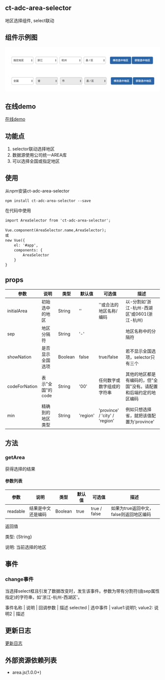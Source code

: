 ## ct-adc-area-selector

地区选择组件, select联动

## 组件示例图

![img](https://github.com/ct-adc/adc-area-selector/blob/dev/area-selector.png)

## 在线demo

[在线demo](https://codepen.io/rubyisapm/pen/YVdgdY)

## 功能点

1. selector联动选择地区
2. 数据源使用公司统一AREA库
3. 可以选择全国或指定地区

## 使用

从npm安装ct-adc-area-selector

```
npm install ct-adc-area-selector --save
```
在代码中使用

```
import AreaSelector from 'ct-adc-area-selector';

Vue.component(AreaSelector.name,AreaSelector);
或
new Vue({
    el: '#app',
    components: {
        AreaSelector
    }
}
```

## props

参数 | 说明 | 类型 | 默认值 | 可选值 | 描述 |
--- | --- | --- | --- | ---- | ---
initialArea | 初始选中的地区 | String | '' | ''或合法的地区名称/编码 | 以-分割如'浙江-杭州-西湖区'或0601(浙江-杭州)
sep | 地区分隔符 | String | '-' |  | 地区名称中的分隔符 
showNation | 是否显示全国选项 | Boolean | false | true/false | 若不显示全国选项，selector只有三个
codeForNation | 表示"全国"的code | String | '00' | 任何数字或数字组成的字符串 | 其他的地区都是有编码的，但"全国"没有。请配置和后端约定的地区编码
min | 精确到的地区类型 | String | 'region' | 'province' / 'city' / 'region' | 例如只想选择省，就把该值配置为'province'

## 方法

### getArea
    
获得选择的结果

#### 参数列表

参数 | 说明 | 类型 | 默认值 | 可选值 | 描述 |
--- | --- | --- | --- | ---- | ----
readable | 结果是中文还是编码 | Boolean | true | true / false | 如果为true返回中文，false则返回地区编码

返回值

类型: {String}

说明: 当前选择的地区

## 事件

### change事件
    
当选择select框且引发了数据改变时，发生该事件。参数为带有分割符(由sep属性指定)的字符串，如'浙江-杭州-西湖区'。

事件名称 | 说明 | 回调参数 | 描述
selected | 选中事件 | value1:说明1; value2: 说明2 | 描述

## 更新日志

[更新日志](https://github.com/ct-adc/adc-area-selector/blob/dev/changeLog.md)

## 外部资源依赖列表

- area.js(1.0.0+)